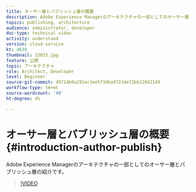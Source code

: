 ```yaml
---
title: オーサー層とパブリッシュ層の概要
description: Adobe Experience Managerのアーキテクチャの一部としてのオーサー層とパブリッシュ層の紹介です。
topics: publishing, architecture
audience: administrator, developer
doc-type: technical video
activity: understand
version: cloud-service
kt: 4639
thumbnail: 32033.jpg
feature: 公開
topic: アーキテクチャ
role: Architect, Developer
level: Beginner
source-git-commit: d9714b9a291ec3ee5f3dba9723de72bb120d2149
workflow-type: tm+mt
source-wordcount: '48'
ht-degree: 4%

---
```



# オーサー層とパブリッシュ層の概要{#introduction-author-publish}

Adobe Experience Managerのアーキテクチャの一部としてのオーサー層とパブリッシュ層の紹介です。

>[!VIDEO](https://video.tv.adobe.com/v/32033/?quality=12&learn=on)